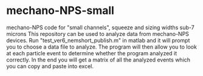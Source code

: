 # mechano-NPS-small
mechano-NPS code for "small channels", squeeze and sizing widths sub-7 microns 
This repository can be used to analyze data from mechano-NPS devices. 
Run "test_ver6_nemshort_publish.m" in matlab and it will prompt you to choose a data file to analyze. The program will then allow you to look at each 
particle event to determine whether the program analyzed it correctly. In the end you will get a matrix of all the analyzed events which you can 
copy and paste into excel. 
